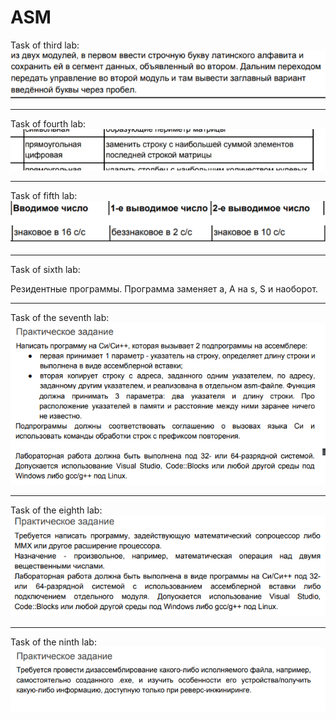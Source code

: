 # ASM

Task of third lab:
![lab3](https://github.com/1Bitcoin/ASM/blob/master/lab3/lab3.png)


----

Task of fourth lab:
![lab4](https://github.com/1Bitcoin/ASM/blob/master/lab4/lab4.jpg)


----

Task of fifth lab:
![lab5](https://github.com/1Bitcoin/ASM/blob/master/lab5/lab5.jpg)


----

Task of sixth lab:

Резидентные программы. Программа заменяет a, A на s, S и наоборот.


----

Task of the seventh lab:
![lab7](https://github.com/1Bitcoin/ASM/blob/master/lab7/7.png)


----

Task of the eighth lab:
![lab8](https://github.com/1Bitcoin/ASM/blob/master/lab8/8.png)


----

Task of the ninth lab:
![lab9](https://github.com/1Bitcoin/ASM/blob/master/lab9/lab9.jpg)


